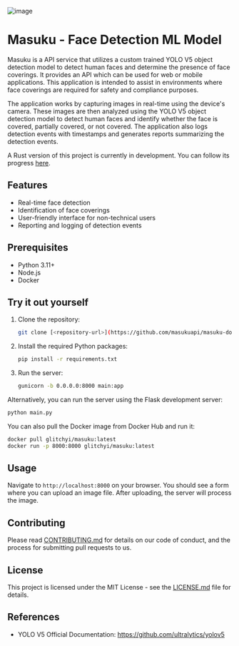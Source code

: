 ![image](https://github.com/masukuapi/masuku-docs/assets/55801439/d2db1808-2394-45ba-abe9-bbd3d1281788)


# Masuku - Face Detection ML Model

Masuku is a API service that utilizes a custom trained YOLO V5 object detection model to detect human faces and determine the presence of face coverings. It provides an API which can be used for web or mobile applications. This application is intended to assist in environments where face coverings are required for safety and compliance purposes.

The application works by capturing images in real-time using the device's camera. These images are then analyzed using the YOLO V5 object detection model to detect human faces and identify whether the face is covered, partially covered, or not covered. The application also logs detection events with timestamps and generates reports summarizing the detection events.

A Rust version of this project is currently in development. You can follow its progress [here](<https://github.com/masukuapi/masuku-rs>).

## Features

- Real-time face detection
- Identification of face coverings
- User-friendly interface for non-technical users
- Reporting and logging of detection events

## Prerequisites

- Python 3.11+
- Node.js
- Docker

## Try it out yourself

1. Clone the repository:

    ```sh
    git clone [<repository-url>](https://github.com/masukuapi/masuku-docs)
    ```

2. Install the required Python packages:

    ```sh
    pip install -r requirements.txt
    ```

3. Run the server:

    ```sh
    gunicorn -b 0.0.0.0:8000 main:app
    ```

Alternatively, you can run the server using the Flask development server:

```sh
python main.py
```

You can also pull the Docker image from Docker Hub and run it:

```sh
docker pull glitchyi/masuku:latest
docker run -p 8000:8000 glitchyi/masuku:latest
```

## Usage

Navigate to `http://localhost:8000` on your browser. You should see a form where you can upload an image file. After uploading, the server will process the image.

## Contributing

Please read [CONTRIBUTING.md](CONTRIBUTING.md) for details on our code of conduct, and the process for submitting pull requests to us.

## License

This project is licensed under the MIT License - see the [LICENSE.md](LICENSE.md) file for details.

## References

- YOLO V5 Official Documentation: <https://github.com/ultralytics/yolov5>
